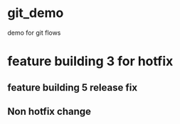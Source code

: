 # git_demo
demo for git flows

# feature building 3 for hotfix
## feature building 5 release fix
## Non hotfix change
